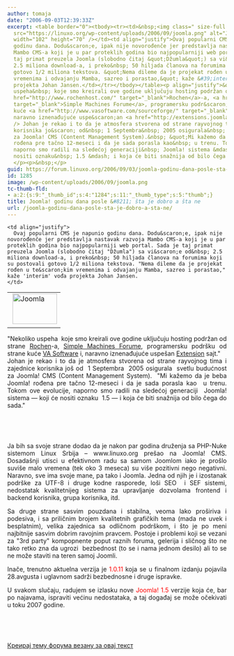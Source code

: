 ```yaml
---
author: tomaja
date: "2006-09-03T12:39:33Z"
excerpt: <table border="0"><tbody><tr><td>&nbsp;<img class=" size-full wp-image-1284"
  src="https://linuxo.org/wp-content/uploads/2006/09/joomla.png" alt="Joomla" title="Joomla"
  width="102" height="70" /></td><td align="justify">Ovaj popularni CMS je napunio
  godinu dana. Dodu&scaron;e, ipak nije novorođenče jer predstavlja nastavak razvoja
  Mambo CMS-a koji je u par proteklih godina bio najpopularniji web portal. Sada je
  taj primat preuzela Joomla (slobodno čitaj &quot;Džumla&quot;) sa vi&scaron;e od&nbsp;
  2.5 miliona download-a, i preko&nbsp; 50 hiljada članova na forumima koji su postovali
  gotovo 1/2 miliona tekstova. &quot;Nema dileme da je projekat rođen u te&scaron;kim
  vremenima i odvajanju Mamba, sazreo i porastao,&quot; kaže &#39;interim&#39; vođa
  projekta Johan Jansen.</td></tr></tbody></table><p align="justify">&quot;Nekoliko
  uspeha&nbsp; koje smo kreirali ove godine uključuju hosting podržan od strane <a
  href="http://www.rochenhost.com/" target="_blank">Rochen</a>-a, <a href="http://www.simplemachines.org/"
  target="_blank">Simple Machines Forume</a>, programersku podr&scaron;ku od strane
  kuće <a href="http://www.vasoftware.com/sourceforge/" target="_blank">VA Software</a>  i,
  naravno iznenađujuće uspe&scaron;an <a href="http://extensions.joomla.org/" target="_blank">Extension</a>  sajt.&quot;<br
  /> Johan je rekao i to da je atmosfera stvorena od strane rayvojnog tima i zajednice
  korisnika jo&scaron; od&nbsp; 1 Septembra&nbsp; 2005 osigurala&nbsp; svetlu budućnost
  za Joomla! CMS (Content Management System).&nbsp; &quot;Mi kažemo da je beba Joomla!
  rođena pre tačno 12-meseci i da je sada porasla kao&nbsp; u trenu. Tokom ove evolucije,
  naporno smo radili na sledećoj generaciji&nbsp; Joomla! sistema &mdash; koji će
  nositi oznaku&nbsp; 1.5 &mdash; i koja će biti snažnija od bilo čega do sada.&quot;
  </p><p>&nbsp;</p>
guid: https://forum.linuxo.org/2006/09/03/joomla-godinu-dana-posle-sta-je-dobro-a-sta-ne/
id: 1285
image: /wp-content/uploads/2006/09/joomla.png
tc-thumb-fld:
- a:2:{s:9:"_thumb_id";s:4:"1284";s:11:"_thumb_type";s:5:"thumb";}
title: Joomla! godinu dana posle &#8211; šta je dobro a šta ne
url: /joomla-godinu-dana-posle-sta-je-dobro-a-sta-ne/
---
```

<table border="0">
  <tr>
    <td>
      &nbsp;<img class=" size-full wp-image-1284" src="https://linuxo.org/wp-content/uploads/2006/09/joomla.png" alt="Joomla" title="Joomla" width="102" height="70" />
    </td>
    
    <td align="justify">
      Ovaj popularni CMS je napunio godinu dana. Dodu&scaron;e, ipak nije novorođenče jer predstavlja nastavak razvoja Mambo CMS-a koji je u par proteklih godina bio najpopularniji web portal. Sada je taj primat preuzela Joomla (slobodno čitaj "Džumla") sa vi&scaron;e od&nbsp; 2.5 miliona download-a, i preko&nbsp; 50 hiljada članova na forumima koji su postovali gotovo 1/2 miliona tekstova. "Nema dileme da je projekat rođen u te&scaron;kim vremenima i odvajanju Mamba, sazreo i porastao," kaže 'interim' vođa projekta Johan Jansen.
    </td>
  </tr>
</table>

<p align="justify">
  "Nekoliko uspeha&nbsp; koje smo kreirali ove godine uključuju hosting podržan od strane <a href="http://www.rochenhost.com/" target="_blank">Rochen</a>-a, <a href="http://www.simplemachines.org/" target="_blank">Simple Machines Forume</a>, programersku podr&scaron;ku od strane kuće <a href="http://www.vasoftware.com/sourceforge/" target="_blank">VA Software</a> i, naravno iznenađujuće uspe&scaron;an <a href="http://extensions.joomla.org/" target="_blank">Extension</a> sajt."<br /> Johan je rekao i to da je atmosfera stvorena od strane rayvojnog tima i zajednice korisnika jo&scaron; od&nbsp; 1 Septembra&nbsp; 2005 osigurala&nbsp; svetlu budućnost za Joomla! CMS (Content Management System).&nbsp; "Mi kažemo da je beba Joomla! rođena pre tačno 12-meseci i da je sada porasla kao&nbsp; u trenu. Tokom ove evolucije, naporno smo radili na sledećoj generaciji&nbsp; Joomla! sistema &mdash; koji će nositi oznaku&nbsp; 1.5 &mdash; i koja će biti snažnija od bilo čega do sada."
</p>

&nbsp;

<!--break-->

<p align="justify">
  &nbsp;
</p>

<p align="justify">
  Ja bih sa svoje strane dodao da je nakon par godina druženja sa PHP-Nuke sistemom Linux Srbija &#8211; www.linuxo.org pre&scaron;ao na Joomla! CMS. Dosada&scaron;nji utisci u efektivnom radu sa samom Joomlom iako je pro&scaron;lo suvi&scaron;e malo vremena (tek oko 3 meseca) su vi&scaron;e pozitivni nego negativni. Naravno, sve ima svoje mane, pa tako i Joomla. Jedna od njih je i izostanak podr&scaron;ke za UTF-8 i druge kodne rasporede, lo&scaron;i SEO&nbsp; i SEF sistemi, nedostatak kvalitetnijeg sistema za upravljanje dozvolama frontend i backend korisnika, grupa korisnika, itd.&nbsp;
</p>

<p align="justify">
  Sa druge strane sasvim pouzdana i stabilna, veoma lako pro&scaron;iriva i podesiva, i sa priličnim brojem kvalitetnih grafičkih tema (mada ne uvek i besplatnim), velika zajednica sa odličnom podr&scaron;kom, i &scaron;to je po meni najbitnije sasvim dobrim ravojnim pravcem. Postoje i problemi koji se vezani za "3rd party" kompopnente poput raznih foruma, gelerija i sličnog &scaron;to ne tako retko zna da ugrozi&nbsp; bezbednost (to se i nama jednom desilo) ali to se ne može staviti na teren samoj Joomli.&nbsp;
</p>

<p align="justify">
  Inače, trenutno aktuelna verzija je <font color="red">1.0.11</font> koja se u finalnom izdanju pojavila 28.avgusta i uglavnom sadrži bezbednosne i druge ispravke.
</p>

<p align="justify">
  U svakom slučaju, radujem se izlasku nove <font color="red">Joomla! 1.5</font> verzije koja će, bar po najavama, ispraviti većinu nedostataka, a taj događaj se može očekivati u toku 2007 godine.&nbsp;
</p>

&nbsp;

&nbsp;

[Креирај тему форума везану за овај текст](https://linuxo.org/nova-tema-na-forumu/?se_pid=1285)